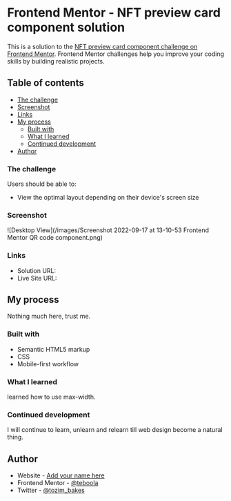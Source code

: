 # Frontend Mentor - NFT preview card component solution

This is a solution to the [NFT preview card component challenge on Frontend Mentor](https://www.frontendmentor.io/challenges/nft-preview-card-component-SbdUL_w0U). Frontend Mentor challenges help you improve your coding skills by building realistic projects.

## Table of contents

- [The challenge](#the-challenge)
- [Screenshot](#screenshot)
- [Links](#links)
- [My process](#my-process)
  - [Built with](#built-with)
  - [What I learned](#what-i-learned)
  - [Continued development](#continued-development)
- [Author](#author)


### The challenge

Users should be able to:

- View the optimal layout depending on their device's screen size

### Screenshot

![Desktop View](/images/Screenshot 2022-09-17 at 13-10-53 Frontend Mentor QR code component.png)

### Links

- Solution URL: [](https://github.com/teboola/QR-code-component)
- Live Site URL: [](https://teboola.github.io/NFT-Recreate/)

## My process
Nothing much here, trust me.

### Built with

- Semantic HTML5 markup
- CSS
- Mobile-first workflow

### What I learned

learned how to use max-width.

### Continued development

I will continue to learn, unlearn and relearn till web design become a natural thing.

## Author

- Website - [Add your name here](https://www.your-site.com)
- Frontend Mentor - [@teboola](https://www.frontendmentor.io/profile/teboola)
- Twitter - [@tozim_bakes](https://twitter.com/tozim_bakes)
